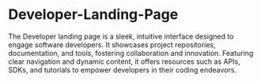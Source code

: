 # Developer-Landing-Page
The Developer landing page is a sleek, intuitive interface designed to engage software developers. It showcases project repositories, documentation, and tools, fostering collaboration and innovation. Featuring clear navigation and dynamic content, it offers resources such as APIs, SDKs, and tutorials to empower developers in their coding endeavors.
